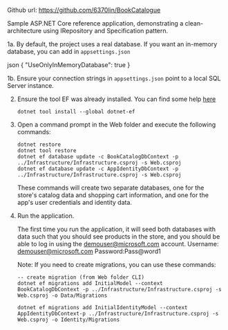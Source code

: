Github url: https://github.com/6370lin/BookCatalogue

Sample ASP.NET Core reference application, demonstrating a clean-architecture using IRepository and Specification pattern. 

1a. By default, the project uses a real database. If you want an in-memory database, you can add in `appsettings.json`

   json { "UseOnlyInMemoryDatabase": true }

1b. Ensure your connection strings in `appsettings.json` point to a local SQL Server instance.

2. Ensure the tool EF was already installed. You can find some help [here](https://docs.microsoft.com/ef/core/miscellaneous/cli/dotnet)

    ```
    dotnet tool install --global dotnet-ef
    ```

3. Open a command prompt in the Web folder and execute the following commands:

    ```
    dotnet restore
    dotnet tool restore
    dotnet ef database update -c BookCatalogDbContext -p ../Infrastructure/Infrastructure.csproj -s Web.csproj
    dotnet ef database update -c AppIdentityDbContext -p ../Infrastructure/Infrastructure.csproj -s Web.csproj
    ```

    These commands will create two separate databases, one for the store's catalog data and shopping cart information, and one for the app's user credentials and identity data.

4. Run the application.

    The first time you run the application, it will seed both databases with data such that you should see products in the store, and you should be able to log in using the demouser@microsoft.com account.
    Username: demouser@microsoft.com Password:Pass@word1

    Note: If you need to create migrations, you can use these commands:

    ```
    -- create migration (from Web folder CLI)
    dotnet ef migrations add InitialModel --context BookCatalogDbContext -p ../Infrastructure/Infrastructure.csproj -s Web.csproj -o Data/Migrations

    dotnet ef migrations add InitialIdentityModel --context AppIdentityDbContext-p ../Infrastructure/Infrastructure.csproj -s Web.csproj -o Identity/Migrations